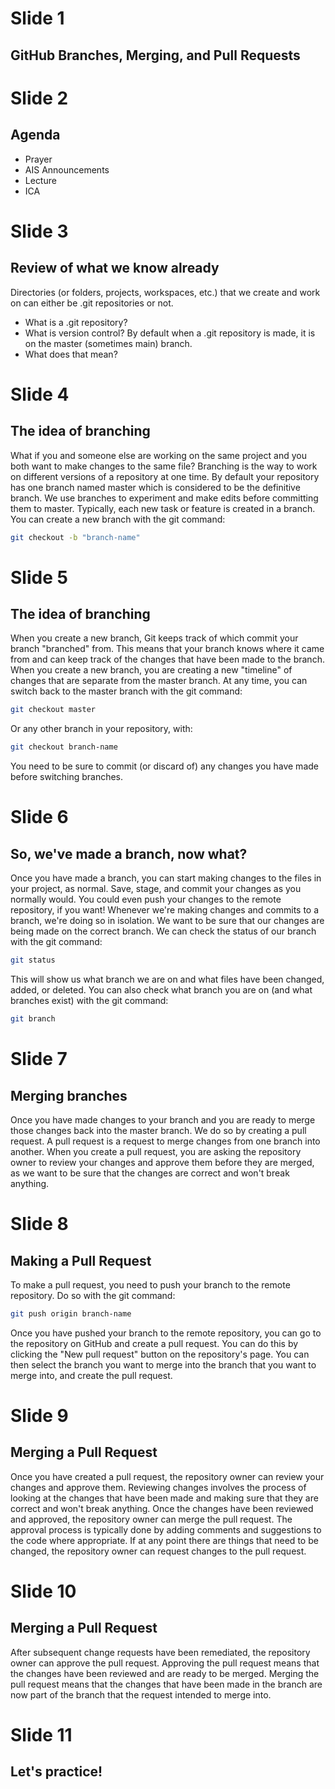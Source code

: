 # Slide 1
## GitHub Branches, Merging, and Pull Requests
# Slide 2
## Agenda
- Prayer
- AIS Announcements
- Lecture
- ICA
# Slide 3
## Review of what we know already
Directories (or folders, projects, workspaces, etc.) that we create and work on can either be .git repositories or not. 
- What is a .git repository?
- What is version control?
By default when a .git repository is made, it is on the master (sometimes main) branch.
- What does that mean?
# Slide 4
## The idea of branching
What if you and someone else are working on the same project and you both want to make changes to the same file? 
Branching is the way to work on different versions of a repository at one time. 
By default your repository has one branch named master which is considered to be the definitive branch.
We use branches to experiment and make edits before committing them to master.
Typically, each new task or feature is created in a branch.
You can create a new branch with the git command:
```bash
git checkout -b "branch-name"
```
# Slide 5
## The idea of branching
When you create a new branch, Git keeps track of which commit your branch "branched" from.
This means that your branch knows where it came from and can keep track of the changes that have been made to the branch.
When you create a new branch, you are creating a new "timeline" of changes that are separate from the master branch.
At any time, you can switch back to the master branch with the git command:
```bash
git checkout master
```
Or any other branch in your repository, with:
```bash
git checkout branch-name
```
You need to be sure to commit (or discard of) any changes you have made before switching branches.
# Slide 6
## So, we've made a branch, now what?
Once you have made a branch, you can start making changes to the files in your project, as normal.
Save, stage, and commit your changes as you normally would. You could even push your changes to the remote repository, if you want!
Whenever we're making changes and commits to a branch, we're doing so in isolation. We want to be sure that our changes are being made on the correct branch.
We can check the status of our branch with the git command:
```bash
git status
```
This will show us what branch we are on and what files have been changed, added, or deleted.
You can also check what branch you are on (and what branches exist) with the git command:
```bash
git branch
```
# Slide 7
## Merging branches
Once you have made changes to your branch and you are ready to merge those changes back into the master branch. We do so by creating a pull request.
A pull request is a request to merge changes from one branch into another.
When you create a pull request, you are asking the repository owner to review your changes and approve them before they are merged, as we want to be sure that the changes are correct and won't break anything.
# Slide 8
## Making a Pull Request
To make a pull request, you need to push your branch to the remote repository. Do so with the git command:
```bash
git push origin branch-name
```
Once you have pushed your branch to the remote repository, you can go to the repository on GitHub and create a pull request.
You can do this by clicking the "New pull request" button on the repository's page.
You can then select the branch you want to merge into the branch that you want to merge into, and create the pull request.
# Slide 9
## Merging a Pull Request
Once you have created a pull request, the repository owner can review your changes and approve them.
Reviewing changes involves the process of looking at the changes that have been made and making sure that they are correct and won't break anything.
Once the changes have been reviewed and approved, the repository owner can merge the pull request.
The approval process is typically done by adding comments and suggestions to the code where appropriate.
If at any point there are things that need to be changed, the repository owner can request changes to the pull request.
# Slide 10
## Merging a Pull Request
After subsequent change requests have been remediated, the repository owner can approve the pull request. Approving the pull request means that the changes have been reviewed and are ready to be merged. Merging the pull request means that the changes that have been made in the branch are now part of the branch that the request intended to merge into.
# Slide 11
## Let's practice!
